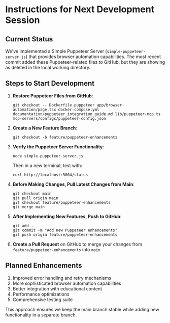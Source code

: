 # Instructions for Next Development Session

## Current Status

We've implemented a Simple Puppeteer Server (`simple-puppeteer-server.js`) that provides browser automation capabilities. The most recent commit added these Puppeteer-related files to GitHub, but they are showing as deleted in the local working directory.

## Steps to Start Development

1. **Restore Puppeteer Files from GitHub**:
   ```
   git checkout -- Dockerfile.puppeteer app/browser-automation/page.tsx docker-compose.yml documentation/puppeteer_integration_guide.md lib/puppeteer-mcp.ts mcp-servers/configs/puppeteer-config.json
   ```

2. **Create a New Feature Branch**:
   ```
   git checkout -b feature/puppeteer-enhancements
   ```

3. **Verify the Puppeteer Server Functionality**:
   ```
   node simple-puppeteer-server.js
   ```
   Then in a new terminal, test with:
   ```
   curl http://localhost:5004/status
   ```

4. **Before Making Changes, Pull Latest Changes from Main**:
   ```
   git checkout main
   git pull origin main
   git checkout feature/puppeteer-enhancements
   git merge main
   ```

5. **After Implementing New Features, Push to GitHub**:
   ```
   git add .
   git commit -m "Add new Puppeteer enhancements"
   git push origin feature/puppeteer-enhancements
   ```

6. **Create a Pull Request** on GitHub to merge your changes from `feature/puppeteer-enhancements` into `main`

## Planned Enhancements

1. Improved error handling and retry mechanisms
2. More sophisticated browser automation capabilities
3. Better integration with educational content
4. Performance optimizations
5. Comprehensive testing suite

This approach ensures we keep the main branch stable while adding new functionality in a separate branch. 
